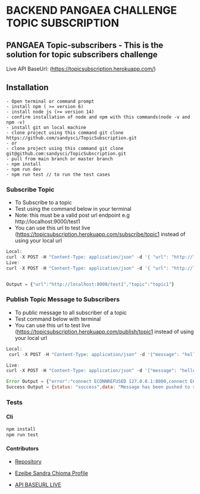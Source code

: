 BACKEND PANGAEA CHALLENGE TOPIC SUBSCRIPTION 
===========
PANGAEA Topic-subscribers - This is the solution for topic subscribers challenge
---------------
Live API BaseUrl: (https://topicsubscription.herokuapp.com/)

## Installation
```
- Open terminal or command prompt
- install npm ( >= version 6)
- install node js (>= version 14)
- confirm installation of node and npm with this commands(node -v and npm -v)
- install git on local machine
- clone project using this command git clone https://github.com/sandysci/TopicSubscription.git
- or 
- clone project using this command git clone git@github.com:sandysci/TopicSubscription.git
- pull from main branch or master branch 
- npm install
- npm run dev 
- npm run test // to run the test cases 

```


### Subscribe Topic   
- To Subscribe to a topic
- Test using the command below in your terminal 
- Note: this must be a valid post url endpoint  e.g http://localhost:9000/test1
- You can use this url to test live (https://topicsubscription.herokuapp.com/subscribe/topic1 instead of using your local url
```javascript
Local:
curl -X POST -H "Content-Type: application/json" -d '{ "url": "http://localhost:9000/test1"}' http://localhost:8000/subscribe/topic1 
Live: 
curl -X POST -H "Content-Type: application/json" -d '{ "url": "http://localhost:9000/test1"}' https://topicsubscription.herokuapp.com/subscribe/topic1 


Output = {"url":"http://localhost:8000/test1","topic":"topic1"}
```
### Publish Topic Message to Subscribers 
- To public message to all subscriber of a topic
- Test command below with terminal 
- You can use this url to test live (https://topicsubscription.herokuapp.com/publish/topic1 instead of using your local url
```javascript
Local:
 curl -X POST -H "Content-Type: application/json" -d '{"message": "hello"}' http://localhost:8000/publish/topic1

Live: 
curl -X POST -H "Content-Type: application/json" -d '{"message": "hello"}' https://topicsubscription.herokuapp.com/publish/topic1

Error Output = {"error":"connect ECONNREFUSED 127.0.0.1:8000,connect ECONNREFUSED 127.0.0.1:8000"}
Success Output = {status: "success",data: "Message has been pushed to subscribers"}
```



### Tests
#### Cli
```bash
npm install
npm run test
```

#### Contributors

- [Repository](https://github.com/sandysci/TopicSubscription)

- [Ezeibe Sandra Chioma Profile](https://queenofcodes.herokuapp.com)

- [API BASEURL LIVE](https://topicsubscription.herokuapp.com/)
